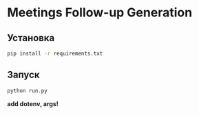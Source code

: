 # Meetings Follow-up Generation

## Установка

```bash
pip install -r requirements.txt
```

## Запуск

```bash
python run.py 
```

**add dotenv, args!**

